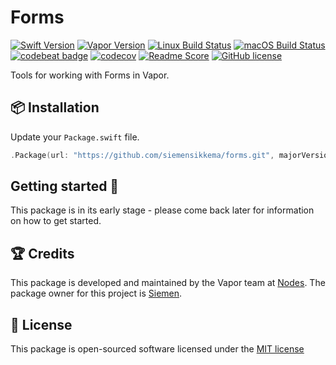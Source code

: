 # Forms
[![Swift Version](https://img.shields.io/badge/Swift-3.1-brightgreen.svg)](http://swift.org)
[![Vapor Version](https://img.shields.io/badge/Vapor-2-F6CBCA.svg)](http://vapor.codes)
[![Linux Build Status](https://img.shields.io/circleci/project/github/nodes-vapor/forms.svg?label=Linux)](https://circleci.com/gh/nodes-vapor/forms)
[![macOS Build Status](https://img.shields.io/travis/nodes-vapor/forms.svg?label=macOS)](https://travis-ci.org/nodes-vapor/forms)
[![codebeat badge](https://codebeat.co/badges/52c2f960-625c-4a63-ae63-52a24d747da1)](https://codebeat.co/projects/github-com-nodes-vapor-forms)
[![codecov](https://codecov.io/gh/nodes-vapor/forms/branch/master/graph/badge.svg)](https://codecov.io/gh/nodes-vapor/forms)
[![Readme Score](http://readme-score-api.herokuapp.com/score.svg?url=https://github.com/nodes-vapor/forms)](http://clayallsopp.github.io/readme-score?url=https://github.com/nodes-vapor/forms)
[![GitHub license](https://img.shields.io/badge/license-MIT-blue.svg)](https://raw.githubusercontent.com/nodes-vapor/forms/master/LICENSE)

Tools for working with Forms in Vapor.

## 📦 Installation

Update your `Package.swift` file.
```swift
.Package(url: "https://github.com/siemensikkema/forms.git", majorVersion: 0)
```

## Getting started 🚀

This package is in its early stage - please come back later for information on how to get started.

## 🏆 Credits

This package is developed and maintained by the Vapor team at [Nodes](https://www.nodesagency.com).
The package owner for this project is [Siemen](https://github.com/siemensikkema/).


## 📄 License

This package is open-sourced software licensed under the [MIT license](http://opensource.org/licenses/MIT)
